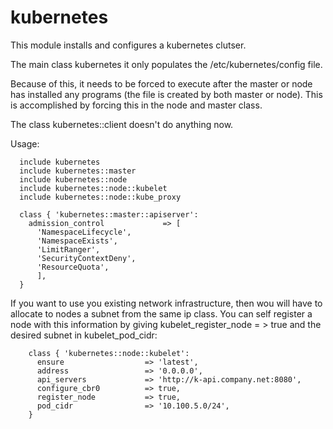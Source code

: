 # kubernetes #

This module installs and configures a kubernetes clutser.

The main class kubernetes it only populates the /etc/kubernetes/config file.

Because of this, it needs to be forced to execute after the master or node has installed
any programs (the file is created by both master or node). This is accomplished by forcing
this in the node and master class.

The class kubernetes::client doesn't do anything now.


Usage:

	  include kubernetes
	  include kubernetes::master
	  include kubernetes::node
	  include kubernetes::node::kubelet
	  include kubernetes::node::kube_proxy

	  class { 'kubernetes::master::apiserver':
	    admission_control             => [
	      'NamespaceLifecycle',
	      'NamespaceExists',
	      'LimitRanger',
	      'SecurityContextDeny',
	      'ResourceQuota',
	      ],
	  }

If you want to use you existing network infrastructure, then wou will have to allocate
to nodes a subnet from the same ip class. You can self register a node with this information
by giving  kubelet_register_node = > true and the desired subnet in kubelet_pod_cidr:

		class { 'kubernetes::node::kubelet':
		  ensure                  => 'latest',
		  address                 => '0.0.0.0',
		  api_servers             => 'http://k-api.company.net:8080',
		  configure_cbr0          => true,
		  register_node           => true,
		  pod_cidr                => '10.100.5.0/24',
		}
